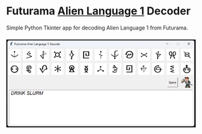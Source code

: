 # Futurama [Alien Language 1](https://theinfosphere.org/Alien_languages#AL1 ) Decoder
Simple Python Tkinter app for decoding Alien Language 1 from Futurama.
### ![Preview : ](./images/preview.png)
